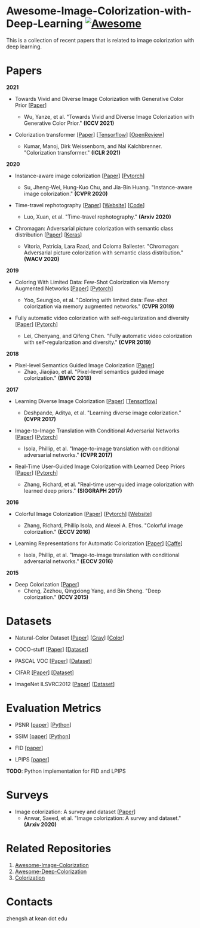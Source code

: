 # Awesome-Image-Colorization-with-Deep-Learning [![Awesome](https://awesome.re/badge.svg)](https://awesome.re)
This is a collection of recent papers that is related to image colorization with deep learning. 

# Papers

**2021**
* Towards Vivid and Diverse Image Colorization with Generative Color Prior
[[Paper](https://arxiv.org/pdf/2108.08826.pdf)]
  * Wu, Yanze, et al. "Towards Vivid and Diverse Image Colorization with Generative Color Prior." **(ICCV 2021)**

* Colorization transformer
[[Paper](https://arxiv.org/abs/2102.04432)]
[[Tensorflow](https://github.com/google-research/google-research)]
[[OpenReview](https://openreview.net/forum?id=5NA1PinlGFu)]
  * Kumar, Manoj, Dirk Weissenborn, and Nal Kalchbrenner. "Colorization transformer." **(ICLR 2021)**

**2020**
* Instance-aware image colorization
[[Paper](https://openaccess.thecvf.com/content_CVPR_2020/html/Su_Instance-Aware_Image_Colorization_CVPR_2020_paper.html)]
[[Pytorch](https://github.com/ericsujw/InstColorization)]
  * Su, Jheng-Wei, Hung-Kuo Chu, and Jia-Bin Huang. "Instance-aware image colorization." **(CVPR 2020)**

* Time-travel rephotography
[[Paper](https://arxiv.org/abs/2012.12261)]
[[Website](https://time-travel-rephotography.github.io/)]
[[Code](https://github.com/Time-Travel-Rephotography/Time-Travel-Rephotography.github.io#time-travel-rephotographygithubio)]
  * Luo, Xuan, et al. "Time-travel rephotography." **(Arxiv 2020)**

* Chromagan: Adversarial picture colorization with semantic class distribution
[[Paper](https://openaccess.thecvf.com/content_WACV_2020/html/Vitoria_ChromaGAN_Adversarial_Picture_Colorization_with_Semantic_Class_Distribution_WACV_2020_paper.html)]
[[Keras](https://github.com/pvitoria/ChromaGAN)]
  * Vitoria, Patricia, Lara Raad, and Coloma Ballester. "Chromagan: Adversarial picture colorization with semantic class distribution." **(WACV 2020)**

**2019**
* Coloring With Limited Data: Few-Shot Colorization via Memory Augmented Networks
[[Paper](https://openaccess.thecvf.com/content_CVPR_2019/papers/Yoo_Coloring_With_Limited_Data_Few-Shot_Colorization_via_Memory_Augmented_Networks_CVPR_2019_paper.pdf)]
[[Pytorch](https://github.com/dongheehand/MemoPainter-PyTorch)]
  * Yoo, Seungjoo, et al. "Coloring with limited data: Few-shot colorization via memory augmented networks." **(CVPR 2019)**

* Fully automatic video colorization with self-regularization and diversity
[[Paper](https://openaccess.thecvf.com/content_CVPR_2019/papers/Lei_Fully_Automatic_Video_Colorization_With_Self-Regularization_and_Diversity_CVPR_2019_paper.pdf)]
[[Pytorch](https://github.com/ChenyangLEI/automatic-video-colorization)]
  * Lei, Chenyang, and Qifeng Chen. "Fully automatic video colorization with self-regularization and diversity." **(CVPR 2019)**

**2018**
* Pixel-level Semantics Guided Image Colorization
[[Paper](https://arxiv.org/pdf/1808.01597v1.pdf)]
  * Zhao, Jiaojiao, et al. "Pixel-level semantics guided image colorization." **(BMVC 2018)**

**2017**
* Learning Diverse Image Colorization
[[Paper](https://openaccess.thecvf.com/content_cvpr_2017/html/Deshpande_Learning_Diverse_Image_CVPR_2017_paper.html)]
[[Tensorflow](https://github.com/aditya12agd5/divcolor)]
  * Deshpande, Aditya, et al. "Learning diverse image colorization." **(CVPR 2017)**

* Image-to-Image Translation with Conditional Adversarial Networks
[[Paper](https://openaccess.thecvf.com/content_cvpr_2017/html/Isola_Image-To-Image_Translation_With_CVPR_2017_paper.html)]
[[Pytorch](https://github.com/junyanz/pytorch-CycleGAN-and-pix2pix)]
  * Isola, Phillip, et al. "Image-to-image translation with conditional adversarial networks." **(CVPR 2017)**

* Real-Time User-Guided Image Colorization with Learned Deep Priors
[[Paper](https://arxiv.org/abs/1705.02999)]
[[Pytorch](https://github.com/junyanz/interactive-deep-colorization)]
  * Zhang, Richard, et al. "Real-time user-guided image colorization with learned deep priors." **(SIGGRAPH 2017)**


**2016**
* Colorful Image Colorization
[[Paper](https://link.springer.com/chapter/10.1007/978-3-319-46487-9_40)]
[[Pytorch](https://github.com/richzhang/colorization)]
[[Website](http://richzhang.github.io/colorization/)]
  * Zhang, Richard, Phillip Isola, and Alexei A. Efros. "Colorful image colorization." **(ECCV 2016)**

* Learning Representations for Automatic Colorization
[[Paper](https://arxiv.org/abs/1603.06668)]
[[Caffe](https://github.com/gustavla/autocolorize)]
  * Isola, Phillip, et al. "Image-to-image translation with conditional adversarial networks." **(ECCV 2016)**


**2015**
* Deep Colorization
[[Paper](https://openaccess.thecvf.com/content_iccv_2015/html/Cheng_Deep_Colorization_ICCV_2015_paper.html)]
  * Cheng, Zezhou, Qingxiong Yang, and Bin Sheng. "Deep colorization." **(ICCV 2015)**


# Datasets
* Natural-Color Dataset 
[[Paper](https://arxiv.org/abs/2008.10774)] 
[[Gray](https://drive.google.com/file/d/1GpmEVNFn12bK0EoXK46FP3cXFUosomaG/view)] 
[[Color](https://drive.google.com/file/d/1k_UvYzdrHbphW4UcbDb9jWB0ZQIAGEAo/view)] 

* COCO-stuff 
[[Paper](https://openaccess.thecvf.com/content_cvpr_2018/html/Caesar_COCO-Stuff_Thing_and_CVPR_2018_paper)]
[[Dataset](https://github.com/nightrome/cocostuff#downloads)]

* PASCAL VOC 
[[Paper](https://link.springer.com/content/pdf/10.1007/s11263-009-0275-4.pdf)]
[[Dataset](http://host.robots.ox.ac.uk/pascal/VOC/)]

* CIFAR
[[Paper](http://citeseerx.ist.psu.edu/viewdoc/download?doi=10.1.1.222.9220&rep=rep1&type=pdf)]
[[Dataset](https://www.cs.toronto.edu/~kriz/cifar.html)]

* ImageNet ILSVRC2012
[[Paper](https://ieeexplore.ieee.org/stamp/stamp.jsp?arnumber=5206848&casa_token=NWmBFwG3SGQAAAAA:hI9eiR3-xqdtS_AK3vn-oM7PV_NtTwEPJBfujoeb6Xpwpj4XW5aP6yv9SEQmhQOPiTfr-i_F-Vl9)]
[[Dataset](https://image-net.org/challenges/LSVRC/index.php)]

# Evaluation Metrics
* PSNR 
[[paper](https://ieeexplore.ieee.org/stamp/stamp.jsp?arnumber=5596999&casa_token=45dLSWUQkDIAAAAA:MhWYq5VhLFLJGzXKIUlpVr9WGg63oH1UuuBh9Yn4yaYjgAB1gJE9uY_ylQRtDG4EvsmMSyrv5pBL&tag=1)]
[[Python](https://github.com/ShenZheng2000/Low_level_Vision_Metrics)]

* SSIM 
[[paper](https://ieeexplore.ieee.org/stamp/stamp.jsp?arnumber=5596999&casa_token=45dLSWUQkDIAAAAA:MhWYq5VhLFLJGzXKIUlpVr9WGg63oH1UuuBh9Yn4yaYjgAB1gJE9uY_ylQRtDG4EvsmMSyrv5pBL&tag=1)]
[[Python](https://github.com/ShenZheng2000/Low_level_Vision_Metrics)]

* FID  [[paper](https://arxiv.org/pdf/1706.08500.pdf)]

* LPIPS  [[paper](https://openaccess.thecvf.com/content_cvpr_2018/papers/Zhang_The_Unreasonable_Effectiveness_CVPR_2018_paper.pdf)]

**TODO**: Python implementation for FID and LPIPS

# Surveys
* Image colorization: A survey and dataset
[[Paper](https://arxiv.org/abs/2008.10774)]
  * Anwar, Saeed, et al. "Image colorization: A survey and dataset." **(Arxiv 2020)**

# Related Repositories
1. [Awesome-Image-Colorization](https://github.com/MarkMoHR/Awesome-Image-Colorization)
2. [Awesome-Deep-Colorization](https://github.com/mikigom/Awesome-Deep-Colorization)
3. [Colorization](https://paperswithcode.com/task/colorization)

# Contacts
zhengsh at kean dot edu

